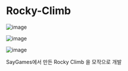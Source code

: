 # Rocky-Climb

![image](https://user-images.githubusercontent.com/38280578/48747819-17121a00-ecb8-11e8-94ea-3f2690bfe556.png)

![image](https://user-images.githubusercontent.com/38280578/48747821-1a0d0a80-ecb8-11e8-9025-0251be180616.png)

![image](https://user-images.githubusercontent.com/38280578/48747825-1d07fb00-ecb8-11e8-8c24-1fa2752f73da.png)

SayGames에서 만든 Rocky Climb 을 모작으로 개발 

